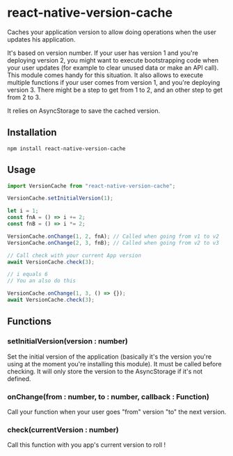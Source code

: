 # react-native-version-cache

Caches your application version to allow doing operations when the user
updates his application.

It's based on version number. If your user has version 1 and you're deploying
version 2, you might want to execute bootstrapping code when your user updates
(for example to clear unused data or make an API call). This module comes handy
for this situation. It also allows to execute multiple functions if your user
comes from version 1, and you're deploying version 3. There might be a step to
get from 1 to 2, and an other step to get from 2 to 3.

It relies on AsyncStorage to save the cached version.

## Installation

`npm install react-native-version-cache`

## Usage

```js
import VersionCache from "react-native-version-cache";

VersionCache.setInitialVersion(1);

let i = 1;
const fnA = () => i += 2;
const fnB = () => i *= 2;

VersionCache.onChange(1, 2, fnA); // Called when going from v1 to v2
VersionCache.onChange(2, 3, fnB); // Called when going from v2 to v3

// Call check with your current App version
await VersionCache.check(3);

// i equals 6
// You an also do this

VersionCache.onChange(1, 3, () => {});
await VersionCache.check(3);
```

## Functions
### setInitialVersion(version : number)

Set the initial version of the application (basically it's the version you're
using at the moment you're installing this module). It must be called before
checking. It will only store the version to the AsyncStorage if it's not defined.

### onChange(from : number, to : number, callback : Function)

Call your function when your user goes "from" version "to" the next version.

### check(currentVersion : number)

Call this function with you app's current version to roll !